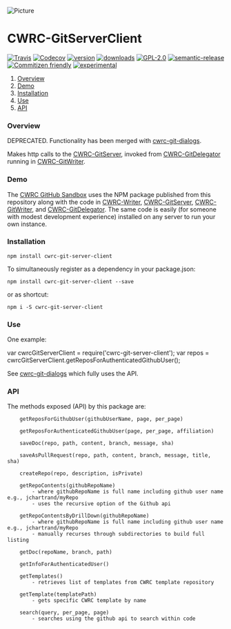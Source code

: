 ![Picture](http://cwrc.ca/logos/CWRC_logos_2016_versions/CWRCLogo-Horz-FullColour.png)

# CWRC-GitServerClient

[![Travis](https://img.shields.io/travis/cwrc/CWRC-GitServerClient.svg)](https://travis-ci.org/cwrc/CWRC-GitServerClient)
[![Codecov](https://img.shields.io/codecov/c/github/cwrc/CWRC-GitServerClient.svg)](https://codecov.io/gh/cwrc/CWRC-GitServerClient)
[![version](https://img.shields.io/npm/v/cwrc-git-server-client.svg)](http://npm.im/cwrc-git-server-client)
[![downloads](https://img.shields.io/npm/dm/cwrc-git-server-client.svg)](http://npm-stat.com/charts.html?package=cwrc-git-server-client&from=2015-08-01)
[![GPL-2.0](https://img.shields.io/npm/l/cwrc-git-server-client.svg)](http://opensource.org/licenses/GPL-2.0)
[![semantic-release](https://img.shields.io/badge/%20%20%F0%9F%93%A6%F0%9F%9A%80-semantic--release-e10079.svg)](https://github.com/semantic-release/semantic-release)
[![Commitizen friendly](https://img.shields.io/badge/commitizen-friendly-brightgreen.svg)](http://commitizen.github.io/cz-cli/)
[![experimental](http://badges.github.io/stability-badges/dist/experimental.svg)](http://github.com/badges/stability-badges)

1. [Overview](#overview)
1. [Demo](#demo)
1. [Installation](#installation)
1. [Use](#use)
1. [API](#api)

### Overview

DEPRECATED. Functionality has been merged with [cwrc-git-dialogs](https://github.com/cwrc/cwrc-git-dialogs).

Makes http calls to the [CWRC-GitServer](https://github.com/cwrc/CWRC-GitServer), invoked from [CWRC-GitDelegator](https://github.com/cwrc/CWRC-GitDelegator) running in [CWRC-GitWriter](https://github.com/cwrc/CWRC-GitWriter).

### Demo 

The [CWRC GitHub Sandbox](http://208.75.74.217/editor_github.html) uses the NPM package published from this repository along with the code in [CWRC-Writer](https://github.com/cwrc/CWRC-Writer), [CWRC-GitServer](https://github.com/cwrc/CWRC-GitServer), [CWRC-GitWriter](https://github.com/cwrc/CWRC-GitWriter), and [CWRC-GitDelegator](https://github.com/cwrc/CWRC-GitDelegator). The same code is easily (for someone with modest development experience) installed on any server to run your own instance.

### Installation

`npm install cwrc-git-server-client`   

To simultaneously register as a dependency in your package.json:

`npm install cwrc-git-server-client --save`   

or as shortcut:

`npm i -S cwrc-git-server-client`

### Use

One example:

var cwrcGitServerClient = require('cwrc-git-server-client');
var repos = cwrcGitServerClient.getReposForAuthenticatedGithubUser();

See [cwrc-git-dialogs](https://github.com/cwrc/cwrc-git-dialogs) which fully uses the API.

### API

The methods exposed (API) by this package are:

```
	getReposForGithubUser(githubUserName, page, per_page)

    getReposForAuthenticatedGithubUser(page, per_page, affiliation)

    saveDoc(repo, path, content, branch, message, sha)

    saveAsPullRequest(repo, path, content, branch, message, title, sha)
    
    createRepo(repo, description, isPrivate)
    
    getRepoContents(githubRepoName)
        - where githubRepoName is full name including github user name e.g., jchartrand/myRepo
        - uses the recursive option of the Github api
    
    getRepoContentsByDrillDown(githubRepoName)
        - where githubRepoName is full name including github user name e.g., jchartrand/myRepo
        - manually recurses through subdirectories to build full listing
        
    getDoc(repoName, branch, path)
    
    getInfoForAuthenticatedUser()

    getTemplates()
        - retrieves list of templates from CWRC template repository

    getTemplate(templatePath)
        - gets specific CWRC template by name

    search(query, per_page, page)
        - searches using the github api to search within code

```

